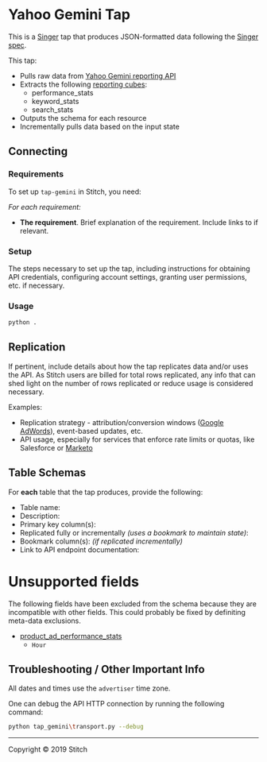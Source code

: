 # Yahoo Gemini Tap

This is a [Singer](https://singer.io) tap that produces JSON-formatted data
following the [Singer spec](https://github.com/singer-io/getting-started/blob/master/SPEC.md).

This tap:

- Pulls raw data from [Yahoo Gemini reporting API](https://developer.yahoo.com/nativeandsearch/guide/reporting/)
- Extracts the following [reporting cubes](https://developer.yahoo.com/nativeandsearch/guide/reporting/cubes/):
    - performance_stats
    - keyword_stats
    - search_stats
- Outputs the schema for each resource
- Incrementally pulls data based on the input state

## Connecting

### Requirements

To set up `tap-gemini` in Stitch, you need:

_For each requirement:_
-  **The requirement**. Brief explanation of the requirement. Include links to if relevant.

### Setup

The steps necessary to set up the tap, including instructions for obtaining API credentials, configuring account settings, granting user permissions, etc. if necessary.

### Usage

```bash
python .
```

## Replication

If pertinent, include details about how the tap replicates data and/or uses the API. As Stitch users are billed for total rows replicated, any info that can shed light on the number of rows replicated or reduce usage is considered necessary.

Examples:

- Replication strategy - attribution/conversion windows ([Google AdWords](https://www.stitchdata.com/docs/integrations/saas/google-adwords#data-extraction-conversion-window)), event-based updates, etc.
- API usage, especially for services that enforce rate limits or quotas, like Salesforce or [Marketo](https://www.stitchdata.com/docs/integrations/saas/marketo#marketo-daily-api-call-limits)

## Table Schemas

For **each** table that the tap produces, provide the following:

- Table name: 
- Description:
- Primary key column(s): 
- Replicated fully or incrementally _(uses a bookmark to maintain state)_:
- Bookmark column(s): _(if replicated incrementally)_ 
- Link to API endpoint documentation:

# Unsupported fields

The following fields have been excluded from the schema because they are incompatible with other 
fields. This could probably be fixed by definiting meta-data exclusions.

* [product_ad_performance_stats](https://developer.yahoo.com/nativeandsearch/guide/reporting/cubes/#product-ad-performance-stats)
  - `Hour`

## Troubleshooting / Other Important Info

All dates and times use the `advertiser` time zone.

One can debug the API HTTP connection by running the following command:

```bash
python tap_gemini\transport.py --debug
```

---

Copyright &copy; 2019 Stitch
